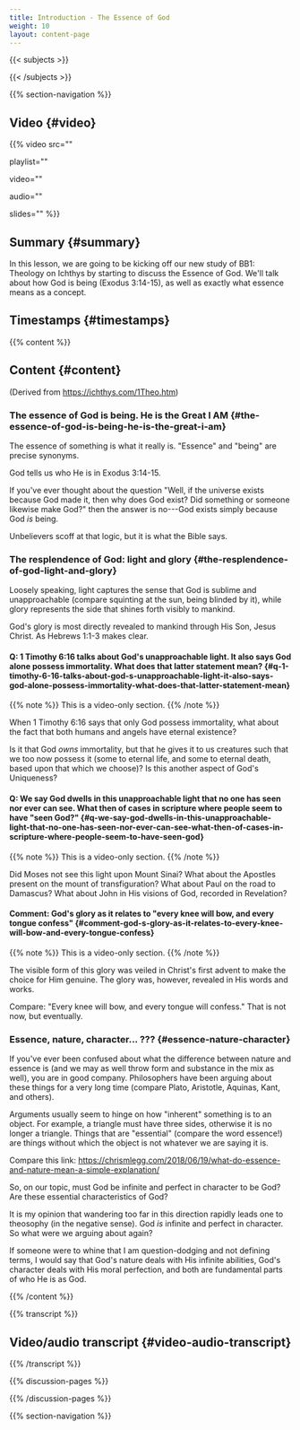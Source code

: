 ```yaml
---
title: Introduction - The Essence of God
weight: 10
layout: content-page
---
```


{{< subjects >}}

{{< /subjects >}}

{{% section-navigation %}}

## Video {#video}

{{% video
src=""

playlist=""

video=""

audio=""

slides=""
%}}

## Summary {#summary}

In this lesson, we are going to be kicking off our new study of BB1: Theology on Ichthys by starting to discuss the Essence of God. We'll talk about how God is being (Exodus 3:14-15), as well as exactly what essence means as a concept.

## Timestamps {#timestamps}



{{% content %}}

## Content {#content}

(Derived from https://ichthys.com/1Theo.htm)

<!-- --- -->

### The essence of God is being. He is the Great I AM {#the-essence-of-god-is-being-he-is-the-great-i-am}

The essence of something is what it really is. "Essence" and "being" are precise synonyms.

God tells us who He is in Exodus 3:14-15.

If you've ever thought about the question "Well, if the universe exists because God made it, then why does God exist? Did something or someone likewise make God?" then the answer is no---God exists simply because God *is* being.

Unbelievers scoff at that logic, but it is what the Bible says.

<!-- --- -->

### The resplendence of God: light and glory {#the-resplendence-of-god-light-and-glory}

Loosely speaking, light captures the sense that God is sublime and unapproachable (compare squinting at the sun, being blinded by it), while glory represents the side that shines forth visibly to mankind.

God's glory is most directly revealed to mankind through His Son, Jesus Christ. As Hebrews 1:1-3 makes clear.

<!-- --- -->

#### Q: 1 Timothy 6:16 talks about God's unapproachable light. It also says God alone possess immortality. What does that latter statement mean? {#q-1-timothy-6-16-talks-about-god-s-unapproachable-light-it-also-says-god-alone-possess-immortality-what-does-that-latter-statement-mean}

{{% note %}}
This is a video-only section.
{{% /note %}}

When 1 Timothy 6:16 says that only God possess immortality, what about the fact that both humans and angels have eternal existence?

Is it that God *owns* immortality, but that he gives it to us creatures such that we too now possess it (some to eternal life, and some to eternal death, based upon that which we choose)? Is this another aspect of God's Uniqueness?

<!-- --- -->

#### Q: We say God dwells in this unapproachable light that no one has seen nor ever can see. What then of cases in scripture where people seem to have "seen God?" {#q-we-say-god-dwells-in-this-unapproachable-light-that-no-one-has-seen-nor-ever-can-see-what-then-of-cases-in-scripture-where-people-seem-to-have-seen-god}

{{% note %}}
This is a video-only section.
{{% /note %}}

Did Moses not see this light upon Mount Sinai? What about the Apostles present on the mount of transfiguration? What about Paul on the road to Damascus? What about John in His visions of God, recorded in Revelation?

<!-- --- -->

#### Comment: God's glory as it relates to "every knee will bow, and every tongue confess" {#comment-god-s-glory-as-it-relates-to-every-knee-will-bow-and-every-tongue-confess}

{{% note %}}
This is a video-only section.
{{% /note %}}

The visible form of this glory was veiled in Christ's first advent to make the choice for Him genuine. The glory was, however, revealed in His words and works.

Compare: "Every knee will bow, and every tongue will confess." That is not now, but eventually.

<!-- --- -->





### Essence, nature, character... ??? {#essence-nature-character}

If you've ever been confused about what the difference between nature and essence is (and we may as well throw form and substance in the mix as well), you are in good company. Philosophers have been arguing about these things for a very long time (compare Plato, Aristotle, Aquinas, Kant, and others).

Arguments usually seem to hinge on how "inherent" something is to an object. For example, a triangle must have three sides, otherwise it is no longer a triangle. Things that are "essential" (compare the word essence!) are things without which the object is not whatever we are saying it is.

Compare this link: https://chrismlegg.com/2018/06/19/what-do-essence-and-nature-mean-a-simple-explanation/

<!-- --- -->

So, on our topic, must God be infinite and perfect in character to be God? Are these essential characteristics of God?

It is my opinion that wandering too far in this direction rapidly leads one to theosophy (in the negative sense). God *is* infinite and perfect in character. So what were we arguing about again?

If someone were to whine that I am question-dodging and not defining terms, I would say that God's nature deals with His infinite abilities, God's character deals with His moral perfection, and both are fundamental parts of who He is as God.

{{% /content %}}

{{% transcript %}}

## Video/audio transcript {#video-audio-transcript}



{{% /transcript %}}

{{% discussion-pages %}}

{{% /discussion-pages %}}

{{% section-navigation %}}
